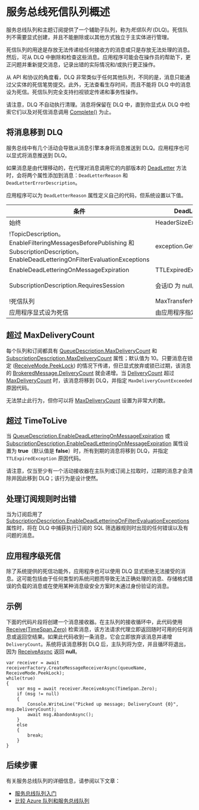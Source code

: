 <properties 
    pageTitle="服务总线死信队列 | Azure" 
    description="Azure 服务总线死信队列概述" 
    services="service-bus" 
    documentationCenter=".net" 
    authors="sethmanheim" 
    manager="timlt" 
    editor=""/>

<tags
    ms.service="service-bus"
    ms.date="10/03/2016"
    wacn.date="02/06/2017"/>

# 服务总线死信队列概述

服务总线队列和主题订阅提供了一个辅助子队列，称为*死信队列* (DLQ)。死信队列不需要显式创建，并且不能删除或以其他方式独立于主实体进行管理。

死信队列的用途是存放无法传递给任何接收方的消息或只是存放无法处理的消息。然后，可从 DLQ 中删除和检查这些消息。应用程序可能会在操作员的帮助下，更正问题并重新提交消息，记录出错的实际情况和/或执行更正操作。

从 API 和协议的角度看，DLQ 非常类似于任何其他队列，不同的是，消息只能通过父实体的死信笔势提交。此外，无法查看生存时间，而且不能将 DLQ 中的消息设为死信。死信队列完全支持扫视锁定传递和事务性操作。

请注意，DLQ 不自动执行清理。消息将保留在 DLQ 中，直到你显式从 DLQ 中检索它们以及对死信消息调用 [Complete()](https://msdn.microsoft.com/zh-cn/library/azure/microsoft.servicebus.messaging.brokeredmessage.completeasync.aspx) 为止。

## 将消息移到 DLQ

服务总线中有几个活动会导致从消息引擎本身将消息推送到 DLQ。应用程序也可以显式将消息推送到 DLQ。

如果消息是由代理移动的，在代理对消息调用它的内部版本的 [DeadLetter](https://msdn.microsoft.com/zh-cn/library/azure/hh291941.aspx) 方法时，会将两个属性添加到消息：`DeadLetterReason` 和 `DeadLetterErrorDescription`。

应用程序可以为 `DeadLetterReason` 属性定义自己的代码，但系统设置以下值。

| 条件 | DeadLetterReason | DeadLetterErrorDescription |
|---------------------------------------------------------------------------------------------------------------------------------------|-----------------------------|----------------------------------------------------------------------------------|
| 始终 | HeaderSizeExceeded | 已超过此流的大小配额。 |
| !TopicDescription。<br />EnableFilteringMessagesBeforePublishing 和 SubscriptionDescription。<br />EnableDeadLetteringOnFilterEvaluationExceptions | exception.GetType().Name | exception.Message |
| EnableDeadLetteringOnMessageExpiration | TTLExpiredException | 消息过期并已设为死信。 |
| SubscriptionDescription.RequiresSession | 会话ID 为 null。 | 启用会话的实体不允许使用会话标识符为 null 的消息。 |
| !死信队列 | MaxTransferHopCountExceeded | Null |
| 应用程序显式设为死信 | 由应用程序指定 | 由应用程序指定 |

## 超过 MaxDeliveryCount

每个队列和订阅都具有 [QueueDescription.MaxDeliveryCount](https://msdn.microsoft.com/zh-cn/library/azure/microsoft.servicebus.messaging.queuedescription.maxdeliverycount.aspx) 和 [SubscriptionDescription.MaxDeliveryCount](https://msdn.microsoft.com/zh-cn/library/azure/microsoft.servicebus.messaging.subscriptiondescription.maxdeliverycount.aspx) 属性；默认值为 10。只要消息在锁定 ([ReceiveMode.PeekLock](https://msdn.microsoft.com/zh-cn/library/azure/microsoft.servicebus.messaging.receivemode.aspx)) 的情况下传递，但已显式放弃或锁已过期，该消息的 [BrokeredMessage.DeliveryCount](https://msdn.microsoft.com/zh-cn/library/azure/microsoft.servicebus.messaging.brokeredmessage.deliverycount.aspx) 就会递增。当 [DeliveryCount](https://msdn.microsoft.com/zh-cn/library/azure/microsoft.servicebus.messaging.brokeredmessage.deliverycount.aspx) 超过 [MaxDeliveryCount](https://msdn.microsoft.com/zh-cn/library/azure/microsoft.servicebus.messaging.queuedescription.maxdeliverycount.aspx) 时，该消息将移到 DLQ，并指定 `MaxDeliveryCountExceeded` 原因代码。

无法禁止此行为，但你可以将 [MaxDeliveryCount](https://msdn.microsoft.com/zh-cn/library/azure/microsoft.servicebus.messaging.queuedescription.maxdeliverycount.aspx) 设置为非常大的数。

## 超过 TimeToLive

当 [QueueDescription.EnableDeadLetteringOnMessageExpiration](https://msdn.microsoft.com/zh-cn/library/azure/microsoft.servicebus.messaging.queuedescription.enabledeadletteringonmessageexpiration.aspx) 或 [SubscriptionDescription.EnableDeadLetteringOnMessageExpiration](https://msdn.microsoft.com/zh-cn/library/azure/microsoft.servicebus.messaging.subscriptiondescription.enabledeadletteringonmessageexpiration.aspx) 属性设置为 **true**（默认值是 **false**）时，所有到期的消息将移到 DLQ，并指定 `TTLExpiredException` 原因代码。

请注意，仅当至少有一个活动接收器在主队列或订阅上拉取时，过期的消息才会清除并因此移到 DLQ；该行为是设计使然。

## 处理订阅规则时出错

当为订阅启用了 [SubscriptionDescription.EnableDeadLetteringOnFilterEvaluationExceptions](https://msdn.microsoft.com/zh-cn/library/azure/microsoft.servicebus.messaging.subscriptiondescription.enabledeadletteringonfilterevaluationexceptions.aspx) 属性时，将在 DLQ 中捕获执行订阅的 SQL 筛选器规则时出现的任何错误以及有问题的消息。

## 应用程序级死信

除了系统提供的死信功能外，应用程序也可以使用 DLQ 显式拒绝无法接受的消息。这可能包括由于任何类型的系统问题而导致无法正确处理的消息、存储格式错误的负载的消息或在使用某种消息级安全方案时未通过身份验证的消息。

## 示例

下面的代码片段将创建一个消息接收器。在主队列的接收循环中，此代码使用 [Receive(TimeSpan.Zero)](https://msdn.microsoft.com/zh-cn/library/azure/dn130350.aspx) 检索消息，该方法请求代理立即返回随时可用的任何消息或返回空结果。如果此代码收到一条消息，它会立即放弃该消息并递增 `DeliveryCount`。系统将该消息移到 DLQ 后，主队列将为空，并且循环将退出，因为 [ReceiveAsync](https://msdn.microsoft.com/zh-cn/library/azure/dn130350.aspx) 返回 **null**。

	var receiver = await receiverFactory.CreateMessageReceiverAsync(queueName, ReceiveMode.PeekLock);
	while(true)
	{
	    var msg = await receiver.ReceiveAsync(TimeSpan.Zero);
	    if (msg != null)
	    {
	        Console.WriteLine("Picked up message; DeliveryCount {0}", msg.DeliveryCount);
	        await msg.AbandonAsync();
	    }
	    else
	    {
	        break;
	    }
	}


## 后续步骤

有关服务总线队列的详细信息，请参阅以下文章：

- [服务总线队列入门](/documentation/articles/service-bus-dotnet-get-started-with-queues/)
- [比较 Azure 队列和服务总线队列](/documentation/articles/service-bus-azure-and-service-bus-queues-compared-contrasted/)

<!---HONumber=Mooncake_Quality_Review_0125_2017-->